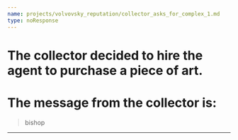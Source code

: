 ```yaml
---
name: projects/volvovsky_reputation/collector_asks_for_complex_1.md
type: noResponse
---
```


# The collector decided to hire the agent to purchase a piece of art.

# The message from the collector is:

> bishop

---
